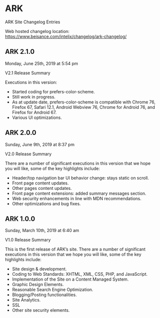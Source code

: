 # ARK
ARK Site Changelog Entries

Web hosted changelog location: https://www.beisance.com/intelix/changelog/ark-changelog/

## ARK 2.1.0
Monday, June 25th, 2019 at 5:54 pm

V2.1 Release Summary

Executions in this version:

- Started coding for prefers-color-scheme. 
- Still work in progress.
- As at update date, prefers-color-scheme is compatible with Chrome 76, Firefox 67, Safari 12.1, Android Webview 76, Chrome for Android 76, and Firefox for Android 67.
- Various UI optimizations.

## ARK 2.0.0
Sunday, June 9th, 2019 at 8:37 pm

V2.0 Release Summary

There are a number of significant executions in this version that we hope you will like, some of the key highlights include:

- Header/top navigation bar UI behavior change: stays static on scroll.
- Front page content updates.
- Other pages content updates.
- Front page content extensions: added summary messages section.
- Web security enhancements in line with MDN recommendations.
- Other optimizations and bug fixes.

## ARK 1.0.0
Sunday, March 10th, 2019 at 6:40 am

V1.0 Release Summary

This is the first release of ARK’s site. There are a number of significant executions in this version that we hope you will like, some of the key highlights include:

- Site design & development.
- Coding to Web Standards: XHTML, XML, CSS, PHP, and JavaScript.
- Implementation of the Site on a Content Managed System.
- Graphic Design Elements.
- Reasonable Search Engine Optimization.
- Blogging/Posting functionalities.
- Site Analytics.
- SSL
- Other site security elements.
